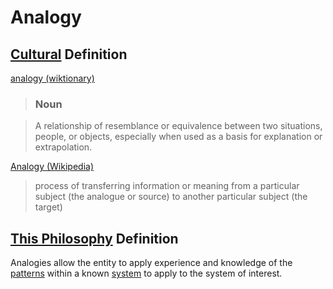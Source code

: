 # Analogy

## [Cultural](./culture.md) Definition

<a href="http://en.wiktionary.org/wiki/analogy" target="_blank">analogy (wiktionary)</a>

> ### Noun

> A relationship of resemblance or equivalence between two situations, people, or objects, especially when used as a basis for explanation or extrapolation.

<a href="https://en.wikipedia.org/wiki/Analogy" target="_blank">Analogy (Wikipedia)</a>

> process of transferring information or meaning from a particular subject (the analogue or source) to another particular subject (the target)

## [This Philosophy](./this-philosophy.md) Definition

Analogies allow the entity to apply experience and knowledge of the [patterns](./pattern.md) within a known [system](./system.md) to apply to the system of interest.

